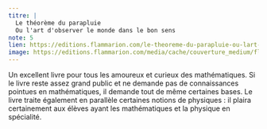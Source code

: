 ```yaml
---
titre: |
  Le théorème du parapluie
  Ou l'art d'observer le monde dans le bon sens
note: 5
lien: https://editions.flammarion.com/le-theoreme-du-parapluie-ou-lart-dobserver-le-monde-dans-le-bon-sens/9782081427525
image: https://editions.flammarion.com/media/cache/couverture_medium/flammarion_img/Couvertures/9782081427525.jpg
---
```

Un excellent livre pour tous les amoureux et curieux des mathématiques. Si le livre reste assez grand public et ne demande pas de connaissances pointues en mathématiques, il demande tout de même certaines bases. Le livre traite également en parallèle certaines notions de physiques : il plaira certainement aux élèves ayant les mathématiques et la physique en spécialité.

